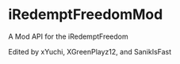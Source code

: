 # iRedemptFreedomMod
A Mod API for the iRedemptFreedom

Edited by xYuchi, XGreenPlayz12, and SanikIsFast
